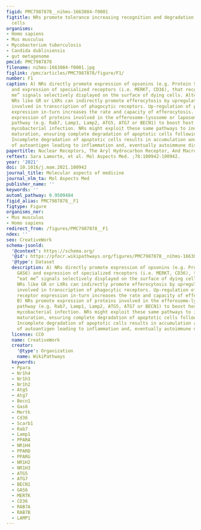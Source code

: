 ```yaml
---
figid: PMC7987878__nihms-1663084-f0001
figtitle: NRs promote tolerance increasing recognition and degradation of apoptotic
  cells
organisms:
- Homo sapiens
- Mus musculus
- Mycobacterium tuberculosis
- Candida dubliniensis
- gut metagenome
pmcid: PMC7987878
filename: nihms-1663084-f0001.jpg
figlink: /pmc/articles/PMC7987878/figure/F1/
number: F1
caption: A) NRs directly promote expression of opsonins (e.g. Protein S, MFGE8, GAS6)
  and expression of specialized receptors (i.e. MERKT, CD36), that recgonize “eat
  me” signals selectively displayed on the surface of dying cells. Alternatively,
  NRs like GR or LXRs can indirectly promote efferocytosis by upregulating NRs directly
  involved in transcription of phagocytic receptors. Up-regulation of phagocytic receptor
  expression in-turn increases the rate and capacity of efferocytosis. B) NRs promote
  expression of proteins involved in the efferosome-lysosome or laposome-lysosome
  pathway (e.g. Rab7, Lamp1, Lamp2, ATG5, ATG7 or BECN1) to boost host defense during
  mycobacterial infection. NRs might exploit these same pathways to induced efferosome
  maturation, ensuring complete degradation of apoptotic cells following efferocytosis.
  Incomplete degradation of apoptotic cells results in accumulation and presentation
  of autoantigen leading to inflammation and, eventually autoimmune disease.
papertitle: Nuclear Receptors, The Aryl Hydrocarbon Receptor, And Macrophage Function.
reftext: Sara Lamorte, et al. Mol Aspects Med. ;78:100942-100942.
year: '2021'
doi: 10.1016/j.mam.2021.100942
journal_title: Molecular aspects of medicine
journal_nlm_ta: Mol Aspects Med
publisher_name: ''
keywords: ''
automl_pathway: 0.9509484
figid_alias: PMC7987878__F1
figtype: Figure
organisms_ner:
- Mus musculus
- Homo sapiens
redirect_from: /figures/PMC7987878__F1
ndex: ''
seo: CreativeWork
schema-jsonld:
  '@context': https://schema.org/
  '@id': https://pfocr.wikipathways.org/figures/PMC7987878__nihms-1663084-f0001.html
  '@type': Dataset
  description: A) NRs directly promote expression of opsonins (e.g. Protein S, MFGE8,
    GAS6) and expression of specialized receptors (i.e. MERKT, CD36), that recgonize
    “eat me” signals selectively displayed on the surface of dying cells. Alternatively,
    NRs like GR or LXRs can indirectly promote efferocytosis by upregulating NRs directly
    involved in transcription of phagocytic receptors. Up-regulation of phagocytic
    receptor expression in-turn increases the rate and capacity of efferocytosis.
    B) NRs promote expression of proteins involved in the efferosome-lysosome or laposome-lysosome
    pathway (e.g. Rab7, Lamp1, Lamp2, ATG5, ATG7 or BECN1) to boost host defense during
    mycobacterial infection. NRs might exploit these same pathways to induced efferosome
    maturation, ensuring complete degradation of apoptotic cells following efferocytosis.
    Incomplete degradation of apoptotic cells results in accumulation and presentation
    of autoantigen leading to inflammation and, eventually autoimmune disease.
  license: CC0
  name: CreativeWork
  creator:
    '@type': Organization
    name: WikiPathways
  keywords:
  - Ppara
  - Nr1h4
  - Nr1h3
  - Nr1h2
  - Atg5
  - Atg7
  - Becn1
  - Gas6
  - Mertk
  - Cd36
  - Scarb1
  - Rab7
  - Lamp1
  - PPARA
  - NR1H4
  - PPARD
  - PPARG
  - NR1H2
  - NR1H3
  - ATG5
  - ATG7
  - BECN1
  - GAS6
  - MERTK
  - CD36
  - RAB7A
  - RAB7B
  - LAMP1
---
```

